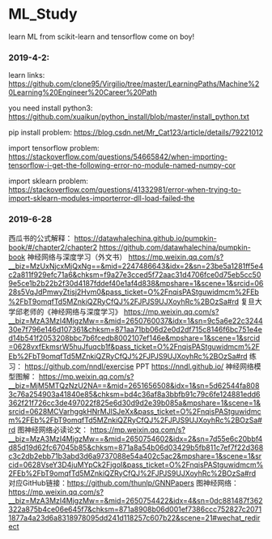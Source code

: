 # ML_Study
learn ML from scikit-learn and tensorflow
come on boy!

### 2019-4-2:
learn links:
https://github.com/clone95/Virgilio/tree/master/LearningPaths/Machine%20Learning%20Engineer%20Career%20Path

you need install python3:
https://github.com/xuaikun/python_install/blob/master/install_python.txt

pip install problem:
https://blog.csdn.net/Mr_Cat123/article/details/79221012

import tensorflow problem:
https://stackoverflow.com/questions/54665842/when-importing-tensorflow-i-get-the-following-error-no-module-named-numpy-cor

import sklearn problem:
https://stackoverflow.com/questions/41332981/error-when-trying-to-import-sklearn-modules-importerror-dll-load-failed-the

### 2019-6-28
西瓜书的公式解释：
https://datawhalechina.github.io/pumpkin-book/#/chapter2/chapter2
https://github.com/datawhalechina/pumpkin-book
神经网络与深度学习（外文书）
https://mp.weixin.qq.com/s?__biz=MzUxNjcxMjQxNg==&mid=2247486643&idx=2&sn=23be5a1281ff5e4c2a811f929efc71a6&chksm=f9a27e3cced5f72aac31d4706fce0d75eb5cc509e5ce1b2b22b2f30d4187fddef40e1af4d838&mpshare=1&scene=1&srcid=0628s5VqJdPmwyZtisj2Hvm0&pass_ticket=O%2FnqisPAStguwidmcm%2FEb%2FbT9omqfTd5MZnkiQZRyCfQJ%2FJPJS9UJXoyhRc%2BOzSa#rd
复旦大学邱老师的《神经网络与深度学习》
https://mp.weixin.qq.com/s?__biz=MzA3MzI4MjgzMw==&mid=2650760037&idx=1&sn=9c5a6e22c324430e7f796e146d107361&chksm=871aa71bb06d2e0d2df715c8146f6bc751e4ed14b541f2053208bbc7b6fcedb8002107ef146e&mpshare=1&scene=1&srcid=0628vxfEkmsrW5huJfuqcb1f&pass_ticket=O%2FnqisPAStguwidmcm%2FEb%2FbT9omqfTd5MZnkiQZRyCfQJ%2FJPJS9UJXoyhRc%2BOzSa#rd
练习：
https://github.com/nndl/exercise
PPT
https://nndl.github.io/
神经网络模型图解：
https://mp.weixin.qq.com/s?__biz=MjM5MTQzNzU2NA==&mid=2651656508&idx=1&sn=5d62544fa8083c76a254903a41840e85&chksm=bd4c36af8a3bbfb91c79c6fe124881edd6362f21f726cc3de497022f825e6d30d9d2e39b085a&mpshare=1&scene=1&srcid=0628MCVarhggkHNrMJlSJeXx&pass_ticket=O%2FnqisPAStguwidmcm%2FEb%2FbT9omqfTd5MZnkiQZRyCfQJ%2FJPJS9UJXoyhRc%2BOzSa#rd
图神经网络必读论文：
https://mp.weixin.qq.com/s?__biz=MzA3MzI4MjgzMw==&mid=2650754602&idx=2&sn=7d55e6c20bbf4d85d19d62fc67045b85&chksm=871a8a54b06d03429b5fb811c7ef7f22d368c3c2db2ebb71b3abd3d6a9737088e54a402c5ac2&mpshare=1&scene=1&srcid=0628VseY3D4juMYpCk2FjgoI&pass_ticket=O%2FnqisPAStguwidmcm%2FEb%2FbT9omqfTd5MZnkiQZRyCfQJ%2FJPJS9UJXoyhRc%2BOzSa#rd
对应GitHub链接：https://github.com/thunlp/GNNPapers
图神经网络：
https://mp.weixin.qq.com/s?__biz=MzA3MzI4MjgzMw==&mid=2650754422&idx=4&sn=0dc881487f362322a875b4ce06e645f7&chksm=871a8908b06d001ef7386ccc752827c20711877a4a23d6a8318978095dd241d118257c607b22&scene=21#wechat_redirect
